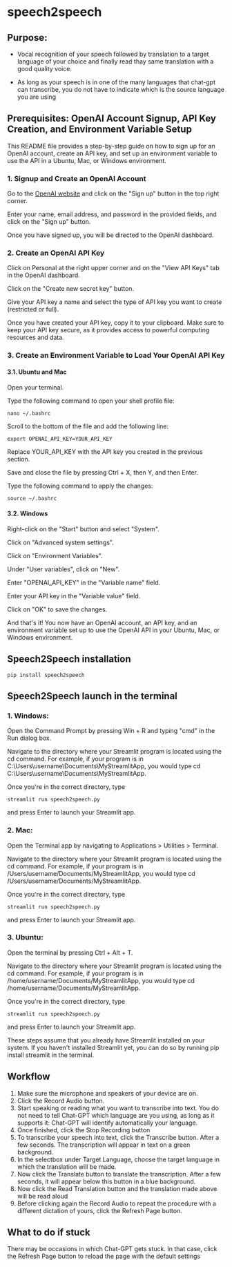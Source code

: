 # speech2speech

Purpose:
--------
- Vocal recognition of your speech followed by translation to a target 
language of your choice and finally read thay same translation with a good quality voice.

- As long as your speech is in one of the many languages that chat-gpt can 
transcribe, you do not have to indicate which is the source language you are using

Prerequisites: OpenAI Account Signup, API Key Creation, and Environment Variable Setup
-----------------------------------------------------------------------------
This README file provides a step-by-step guide on how to sign up for an OpenAI account, create an API key, and set up an environment variable to use the API in a Ubuntu, Mac, or Windows environment.

### 1. Signup and Create an OpenAI Account

Go to the [OpenAI website](https://platform.openai.com/account/api-keys) and click on the "Sign up" button in the top 
right corner.

Enter your name, email address, and password in the provided fields, and click on the "Sign up" button.

Once you have signed up, you will be directed to the OpenAI dashboard.

### 2. Create an OpenAI API Key

Click on Personal at the right upper corner and on the "View API Keys" tab in 
the OpenAI dashboard.

Click on the "Create new secret key" button.

Give your API key a name and select the type of API key you want to create (restricted or full).

Once you have created your API key, copy it to your clipboard. Make sure to keep your API key secure, as it provides access to powerful computing resources and data.

### 3. Create an Environment Variable to Load Your OpenAI API Key
#### 3.1. Ubuntu and Mac

Open your terminal.

Type the following command to open your shell profile file:

    nano ~/.bashrc

Scroll to the bottom of the file and add the following line:


    export OPENAI_API_KEY=YOUR_API_KEY

Replace YOUR_API_KEY with the API key you created in the previous section.

Save and close the file by pressing Ctrl + X, then Y, and then Enter.

Type the following command to apply the changes:

    source ~/.bashrc

#### 3.2. Windows
Right-click on the "Start" button and select "System".

Click on "Advanced system settings".

Click on "Environment Variables".

Under "User variables", click on "New".

Enter "OPENAI_API_KEY" in the "Variable name" field.

Enter your API key in the "Variable value" field.

Click on "OK" to save the changes.

And that's it! You now have an OpenAI account, an API key, and an environment variable set up to use the OpenAI API in your Ubuntu, Mac, or Windows environment.

Speech2Speech installation
--------------------------
    pip install speech2speech

Speech2Speech launch in the terminal
------------------------------------
### 1. Windows:

Open the Command Prompt by pressing Win + R and typing "cmd" in the Run dialog box.

Navigate to the directory where your Streamlit program is located using the cd command. For example, if your program is in C:\Users\username\Documents\MyStreamlitApp, you would type cd C:\Users\username\Documents\MyStreamlitApp.

Once you're in the correct directory, type 

    streamlit run speech2speech.py 

and press Enter to launch your Streamlit app.

### 2. Mac:

Open the Terminal app by navigating to Applications > Utilities > Terminal.

Navigate to the directory where your Streamlit program is located using the cd command. For example, if your program is in /Users/username/Documents/MyStreamlitApp, you would type cd /Users/username/Documents/MyStreamlitApp.

Once you're in the correct directory, type

    streamlit run speech2speech.py

and press Enter to launch your Streamlit app.

### 3. Ubuntu:

Open the terminal by pressing Ctrl + Alt + T.

Navigate to the directory where your Streamlit program is located using the cd command. For example, if your program is in /home/username/Documents/MyStreamlitApp, you would type cd /home/username/Documents/MyStreamlitApp.

Once you're in the correct directory, type 

    streamlit run speech2speech.py 
and press Enter to launch your Streamlit app.

These steps assume that you already have Streamlit installed on your system. If you haven't installed Streamlit yet, you can do so by running pip install streamlit in the terminal.




Workflow
---------
1. Make sure the microphone and speakers of your device are on.
2. Click the Record Audio button.
3. Start speaking or reading what you want to transcribe into text. You do 
   not need to tell Chat-GPT which language are you using, as long as it 
   supports it: Chat-GPT will identify automatically your language.
4. Once finished, click the Stop Recording button
5. To transcribe your speech into text, click the Transcribe button. After 
   a few seconds. The transcription will appear in text on a green background.
6. In the selectbox under Target Language, choose the target language in which 
   the translation will be made.
7. Now click the Translate button to translate the transcription. After a 
   few seconds, it will appear below this button in a blue background.
8. Now click the Read Translation button and the translation made above 
   will be read aloud
9. Before clicking again the Record Audio to repeat the procedure with a 
   different dictation of yours, click the Refresh Page button.

What to do if stuck
--------------------
There may be occasions in which Chat-GPT gets stuck. In that case, click 
the Refresh Page button to reload the page with the default settings

